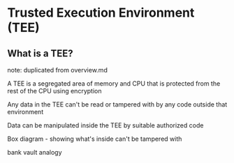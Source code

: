 # Trusted Execution Environment (TEE)

## What is a TEE?

note: duplicated from overview.md

A TEE is a segregated area of memory and CPU that is protected from the rest of the CPU using encryption

Any data in the TEE can't be read or tampered with by any code outside that environment

Data can be manipulated inside the TEE by suitable authorized code 

Box diagram - showing what's inside can't be tampered with

bank vault analogy

